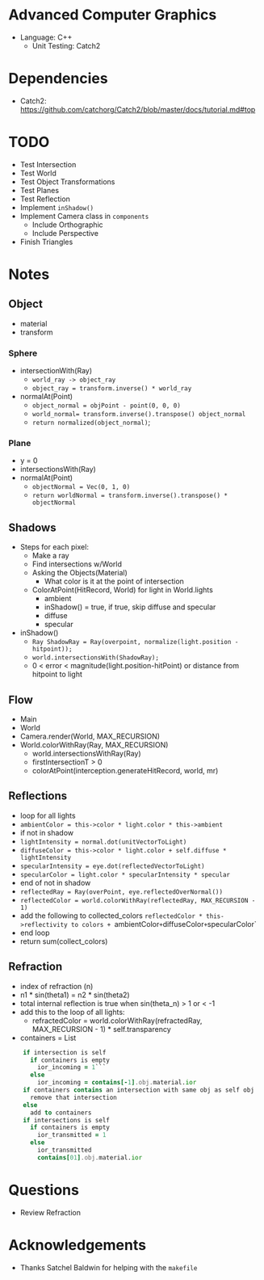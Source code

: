 # Advanced Computer Graphics
- Language: C++
  - Unit Testing: Catch2

# Dependencies
- Catch2: https://github.com/catchorg/Catch2/blob/master/docs/tutorial.md#top 

# TODO
- Test Intersection
- Test World
- Test Object Transformations 
- Test Planes
- Test Reflection
- Implement `inShadow()`
- Implement Camera class in `components`
  - Include Orthographic
  - Include Perspective
- Finish Triangles

# Notes
## Object
- material
- transform
### Sphere
- intersectionWith(Ray)
  - `world_ray -> object_ray`
  - `object_ray = transform.inverse() * world_ray`
- normalAt(Point)
  - `object_normal = objPoint - point(0, 0, 0)`
  - `world_normal= transform.inverse().transpose() object_normal`
  - `return normalized(object_normal)`;
### Plane
- y = 0
- intersectionsWith(Ray)
- normalAt(Point)
  - `objectNormal = Vec(0, 1, 0)`
  - `return worldNormal = transform.inverse().transpose() * objectNormal`

## Shadows
- Steps for each pixel:
	- Make a ray
	- Find intersections w/World
	- Asking the Objects(Material)
		- What color is it at the point of intersection
	- ColorAtPoint(HitRecord, World) for light in World.lights
		- ambient
		- inShadow() = true, if true, skip diffuse and specular
		- diffuse
		- specular
- inShadow()
	- `Ray ShadowRay = Ray(overpoint, normalize(light.position - hitpoint));`
	- `world.intersectionsWith(ShadowRay);`
	- 0 < error < magnitude(light.position-hitPoint) or distance from hitpoint to light
## Flow
- Main
- World
- Camera.render(World, MAX_RECURSION) 
- World.colorWithRay(Ray, MAX_RECURSION)
  - world.intersectionsWithRay(Ray)
  - firstIntersectionT > 0
  - colorAtPoint(interception.generateHitRecord, world, mr)
 
## Reflections
- loop for all lights
- `ambientColor = this->color * light.color * this->ambient`
- if not in shadow
- `lightIntensity = normal.dot(unitVectorToLight)`
- `diffuseColor = this->color * light.color + self.diffuse * lightIntensity`
- `specularIntensity = eye.dot(reflectedVectorToLight)`
- `specularColor = light.color * specularIntensity * specular`
- end of not in shadow
- `reflectedRay = Ray(overPoint, eye.reflectedOverNormal())`
- `reflectedColor = world.colorWithRay(reflectedRay, MAX_RECURSION - 1)`
- add the following to collected_colors `reflectedColor * this->reflectivity to colors + `ambientColor` + `diffuseColor` + `specularColor`
- end loop
- return sum(collect_colors)

## Refraction
- index of refraction (n)
- n1 * sin(theta1) = n2 * sin(theta2)
- total internal reflection is true when sin(theta_n) > 1 or < -1
- add this to the loop of all lights:
  - refractedColor = world.colorWithRay(refractedRay, MAX_RECURSION - 1) * self.transparency
- containers = List<Intersections>
```for intersection in intersection
	if intersection is self
	  if containers is empty
	    ior_incoming = 1```
	  else
	    ior_incoming = contains[-1].obj.material.ior
	if containers contains an intersection with same obj as self obj
	  remove that intersection
	else
	  add to containers
	if intersections is self
	  if containers is empty
	    ior_transmitted = 1
	  else
	    ior_transmitted
	    contains[01].obj.material.ior
```	

# Questions
- Review Refraction

# Acknowledgements
- Thanks Satchel Baldwin for helping with the `makefile`
